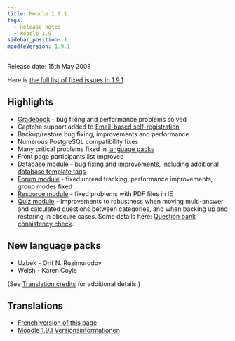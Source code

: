 ```yaml
---
title: Moodle 1.9.1
tags:
  - Release notes
  - Moodle 1.9
sidebar_position: 1
moodleVersion: 1.9.1
---
```

Release date: 15th May 2008

Here is [the full list of fixed issues in 1.9.1](http://moodle.atlassian.net/secure/ReleaseNote.jspa?version=10240&styleName=Html&projectId=10011).

## Highlights

- [Gradebook](https://docs.moodle.org/dev/Grades) - bug fixing and performance problems solved
- Captcha support added to [Email-based self-registration](https://docs.moodle.org/en/Email-based_self-registration)
- Backup/restore bug fixing, improvements and performance
- Numerous PostgreSQL compatibility fixes
- Many critical problems fixed in [language packs](https://docs.moodle.org/en/Language_packs)
- Front page participants list improved
- [Database module](https://docs.moodle.org/en/Database_module) - bug fixing and improvements, including additional [database template tags](https://docs.moodle.org/en/Database_templates)
- [Forum module](https://docs.moodle.org/en/Forum_module) - fixed unread tracking, performance improvements, group modes fixed
- [Resource module](https://docs.moodle.org/dev/Resources) - fixed problems with PDF files in IE
- [Quiz module](https://docs.moodle.org/en/Quiz_module) - Improvements to robustness when moving multi-answer and calculated questions between categories, and when backing up and restoring in obscure cases. Some details here: [Question bank consistency check](https://docs.moodle.org/dev/Question_bank_consistency_check).

## New language packs

- Uzbek - Orif N. Ruzimurodov
- Welsh - Karen Coyle

(See [Translation credits](https://docs.moodle.org/en/Translation_credits) for additional details.)

## Translations

- [French version of this page](https://docs.moodle.org/19/fr/Notes_de_mise_à_jour_de_Moodle_1.9.1)
- [Moodle 1.9.1 Versionsinformationen](https://docs.moodle.org/de/Moodle_1.9.1_Versionsinformationen)
